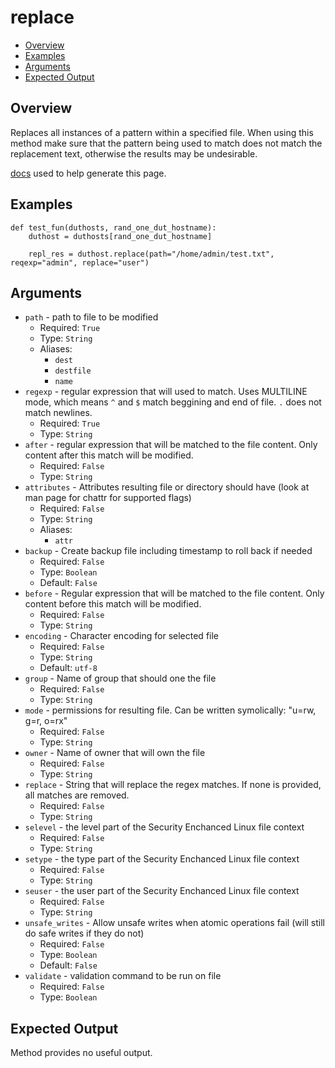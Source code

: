 # replace

- [Overview](#overview)
- [Examples](#examples)
- [Arguments](#arguments)
- [Expected Output](#expected-output)

## Overview
Replaces all instances of a pattern within a specified file. When using this method make sure that the pattern being used to match does not match the replacement text, otherwise the results may be undesirable.

[docs](https://docs.ansible.com/ansible/latest/collections/ansible/builtin/replace_module.html) used to help generate this page. 

## Examples
```
def test_fun(duthosts, rand_one_dut_hostname):
    duthost = duthosts[rand_one_dut_hostname]

    repl_res = duthost.replace(path="/home/admin/test.txt", reqexp="admin", replace="user")
```

## Arguments
- `path` - path to file to be modified
    - Required: `True`
    - Type: `String`
    - Aliases:
        - `dest`
        - `destfile`
        - `name`
- `regexp` - regular expression that will used to match. Uses MULTILINE mode, which means `^` and `$` match beggining and end of file. `.` does not match newlines.
    - Required: `True`
    - Type: `String`
- `after` - regular expression that will be matched to the file content. Only content after this match will be modified.
    - Required: `False`
    - Type: `String`
- `attributes` - Attributes resulting file or directory should have (look at man page for chattr for supported flags)
    - Required: `False`
    - Type: `String`
    - Aliases:
        - `attr`
- `backup` - Create backup file including timestamp to roll back if needed
    - Required: `False`
    - Type: `Boolean`
    - Default: `False`
- `before` - Regular expression that will be matched to the file content. Only content before this match will be modified.
    - Required: `False`
    - Type: `String`
- `encoding` - Character encoding for selected file
    - Required: `False`
    - Type: `String`
    - Default: `utf-8`
- `group` - Name of group that should one the file
    - Required: `False`
    - Type: `String`
- `mode` - permissions for resulting file. Can be written symolically: "u=rw, g=r, o=rx"
    - Required: `False`
    - Type: `String`
- `owner` - Name of owner that will own the file
    - Required: `False`
    - Type: `String`
- `replace` - String that will replace the regex matches. If none is provided, all matches are removed.
    - Required: `False`
    - Type: `String`
- `selevel` - the level part of the Security Enchanced Linux file context
    - Required: `False`
    - Type: `String`
- `setype` - the type part of the Security Enchanced Linux file context
    - Required: `False`
    - Type: `String`
- `seuser` - the user part of the Security Enchanced Linux file context
    - Required: `False`
    - Type: `String`
- `unsafe_writes` - Allow unsafe writes when atomic operations fail (will still do safe writes if they do not)
    - Required: `False`
    - Type: `Boolean`
    - Default: `False`
- `validate` - validation command to be run on file
    - Required: `False`
    - Type: `Boolean`

## Expected Output
Method provides no useful output.